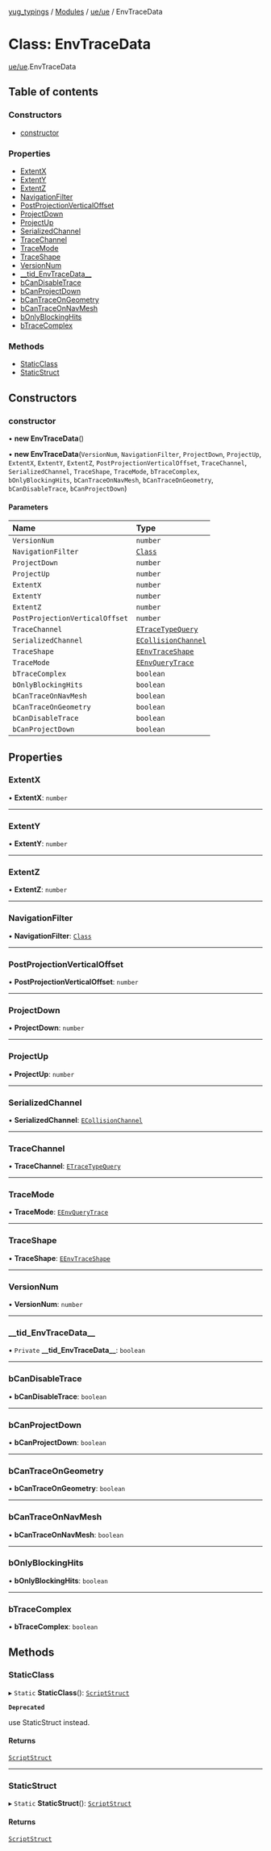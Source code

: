 [yug_typings](../README.md) / [Modules](../modules.md) / [ue/ue](../modules/ue_ue.md) / EnvTraceData

# Class: EnvTraceData

[ue/ue](../modules/ue_ue.md).EnvTraceData

## Table of contents

### Constructors

- [constructor](ue_ue.EnvTraceData.md#constructor)

### Properties

- [ExtentX](ue_ue.EnvTraceData.md#extentx)
- [ExtentY](ue_ue.EnvTraceData.md#extenty)
- [ExtentZ](ue_ue.EnvTraceData.md#extentz)
- [NavigationFilter](ue_ue.EnvTraceData.md#navigationfilter)
- [PostProjectionVerticalOffset](ue_ue.EnvTraceData.md#postprojectionverticaloffset)
- [ProjectDown](ue_ue.EnvTraceData.md#projectdown)
- [ProjectUp](ue_ue.EnvTraceData.md#projectup)
- [SerializedChannel](ue_ue.EnvTraceData.md#serializedchannel)
- [TraceChannel](ue_ue.EnvTraceData.md#tracechannel)
- [TraceMode](ue_ue.EnvTraceData.md#tracemode)
- [TraceShape](ue_ue.EnvTraceData.md#traceshape)
- [VersionNum](ue_ue.EnvTraceData.md#versionnum)
- [\_\_tid\_EnvTraceData\_\_](ue_ue.EnvTraceData.md#__tid_envtracedata__)
- [bCanDisableTrace](ue_ue.EnvTraceData.md#bcandisabletrace)
- [bCanProjectDown](ue_ue.EnvTraceData.md#bcanprojectdown)
- [bCanTraceOnGeometry](ue_ue.EnvTraceData.md#bcantraceongeometry)
- [bCanTraceOnNavMesh](ue_ue.EnvTraceData.md#bcantraceonnavmesh)
- [bOnlyBlockingHits](ue_ue.EnvTraceData.md#bonlyblockinghits)
- [bTraceComplex](ue_ue.EnvTraceData.md#btracecomplex)

### Methods

- [StaticClass](ue_ue.EnvTraceData.md#staticclass)
- [StaticStruct](ue_ue.EnvTraceData.md#staticstruct)

## Constructors

### constructor

• **new EnvTraceData**()

• **new EnvTraceData**(`VersionNum`, `NavigationFilter`, `ProjectDown`, `ProjectUp`, `ExtentX`, `ExtentY`, `ExtentZ`, `PostProjectionVerticalOffset`, `TraceChannel`, `SerializedChannel`, `TraceShape`, `TraceMode`, `bTraceComplex`, `bOnlyBlockingHits`, `bCanTraceOnNavMesh`, `bCanTraceOnGeometry`, `bCanDisableTrace`, `bCanProjectDown`)

#### Parameters

| Name | Type |
| :------ | :------ |
| `VersionNum` | `number` |
| `NavigationFilter` | [`Class`](ue_ue.Class.md) |
| `ProjectDown` | `number` |
| `ProjectUp` | `number` |
| `ExtentX` | `number` |
| `ExtentY` | `number` |
| `ExtentZ` | `number` |
| `PostProjectionVerticalOffset` | `number` |
| `TraceChannel` | [`ETraceTypeQuery`](../enums/ue_ue.ETraceTypeQuery.md) |
| `SerializedChannel` | [`ECollisionChannel`](../enums/ue_ue.ECollisionChannel.md) |
| `TraceShape` | [`EEnvTraceShape`](../enums/ue_ue.EEnvTraceShape.md) |
| `TraceMode` | [`EEnvQueryTrace`](../enums/ue_ue.EEnvQueryTrace.md) |
| `bTraceComplex` | `boolean` |
| `bOnlyBlockingHits` | `boolean` |
| `bCanTraceOnNavMesh` | `boolean` |
| `bCanTraceOnGeometry` | `boolean` |
| `bCanDisableTrace` | `boolean` |
| `bCanProjectDown` | `boolean` |

## Properties

### ExtentX

• **ExtentX**: `number`

___

### ExtentY

• **ExtentY**: `number`

___

### ExtentZ

• **ExtentZ**: `number`

___

### NavigationFilter

• **NavigationFilter**: [`Class`](ue_ue.Class.md)

___

### PostProjectionVerticalOffset

• **PostProjectionVerticalOffset**: `number`

___

### ProjectDown

• **ProjectDown**: `number`

___

### ProjectUp

• **ProjectUp**: `number`

___

### SerializedChannel

• **SerializedChannel**: [`ECollisionChannel`](../enums/ue_ue.ECollisionChannel.md)

___

### TraceChannel

• **TraceChannel**: [`ETraceTypeQuery`](../enums/ue_ue.ETraceTypeQuery.md)

___

### TraceMode

• **TraceMode**: [`EEnvQueryTrace`](../enums/ue_ue.EEnvQueryTrace.md)

___

### TraceShape

• **TraceShape**: [`EEnvTraceShape`](../enums/ue_ue.EEnvTraceShape.md)

___

### VersionNum

• **VersionNum**: `number`

___

### \_\_tid\_EnvTraceData\_\_

• `Private` **\_\_tid\_EnvTraceData\_\_**: `boolean`

___

### bCanDisableTrace

• **bCanDisableTrace**: `boolean`

___

### bCanProjectDown

• **bCanProjectDown**: `boolean`

___

### bCanTraceOnGeometry

• **bCanTraceOnGeometry**: `boolean`

___

### bCanTraceOnNavMesh

• **bCanTraceOnNavMesh**: `boolean`

___

### bOnlyBlockingHits

• **bOnlyBlockingHits**: `boolean`

___

### bTraceComplex

• **bTraceComplex**: `boolean`

## Methods

### StaticClass

▸ `Static` **StaticClass**(): [`ScriptStruct`](ue_ue.ScriptStruct.md)

**`Deprecated`**

use StaticStruct instead.

#### Returns

[`ScriptStruct`](ue_ue.ScriptStruct.md)

___

### StaticStruct

▸ `Static` **StaticStruct**(): [`ScriptStruct`](ue_ue.ScriptStruct.md)

#### Returns

[`ScriptStruct`](ue_ue.ScriptStruct.md)

